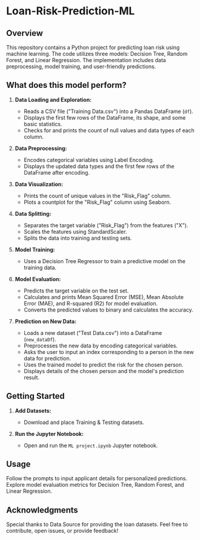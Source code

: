 # Loan-Risk-Prediction-ML

## Overview

This repository contains a Python project for predicting loan risk using machine learning. The code utilizes three models: Decision Tree, Random Forest, and Linear Regression. The implementation includes data preprocessing, model training, and user-friendly predictions.

## What does this model perform?

1. **Data Loading and Exploration:**
   - Reads a CSV file ("Training Data.csv") into a Pandas DataFrame (`df`).
   - Displays the first few rows of the DataFrame, its shape, and some basic statistics.
   - Checks for and prints the count of null values and data types of each column.

2. **Data Preprocessing:**
   - Encodes categorical variables using Label Encoding.
   - Displays the updated data types and the first few rows of the DataFrame after encoding.

3. **Data Visualization:**
   - Prints the count of unique values in the "Risk_Flag" column.
   - Plots a countplot for the "Risk_Flag" column using Seaborn.

4. **Data Splitting:**
   - Separates the target variable ("Risk_Flag") from the features ("X").
   - Scales the features using StandardScaler.
   - Splits the data into training and testing sets.

5. **Model Training:**
   - Uses a Decision Tree Regressor to train a predictive model on the training data.

6. **Model Evaluation:**
   - Predicts the target variable on the test set.
   - Calculates and prints Mean Squared Error (MSE), Mean Absolute Error (MAE), and R-squared (R2) for model evaluation.
   - Converts the predicted values to binary and calculates the accuracy.

7. **Prediction on New Data:**
   - Loads a new dataset ("Test Data.csv") into a DataFrame (`new_dataDf`).
   - Preprocesses the new data by encoding categorical variables.
   - Asks the user to input an index corresponding to a person in the new data for prediction.
   - Uses the trained model to predict the risk for the chosen person.
   - Displays details of the chosen person and the model's prediction result.

## Getting Started
1. **Add Datasets:**
   - Download and place Training & Testing datasets.

2. **Run the Jupyter Notebook:**
   - Open and run the `ML project.ipynb` Jupyter notebook.

## Usage

Follow the prompts to input applicant details for personalized predictions.
Explore model evaluation metrics for Decision Tree, Random Forest, and Linear Regression.

## Acknowledgments

Special thanks to Data Source for providing the loan datasets.
Feel free to contribute, open issues, or provide feedback!
